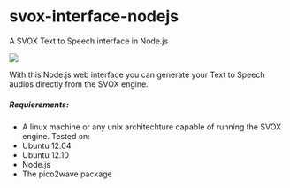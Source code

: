# svox-interface-nodejs
A SVOX Text to Speech interface in Node.js

![](http://adelriosantiago.com/images/articles/tts-final.png)

With this Node.js web interface you can generate your Text to Speech audios directly from the SVOX engine.

##### Requierements:

 - A linux machine or any unix architechture capable of running the SVOX engine.
 Tested on:
  - Ubuntu 12.04
  - Ubuntu 12.10
 - Node.js
 - The pico2wave package





